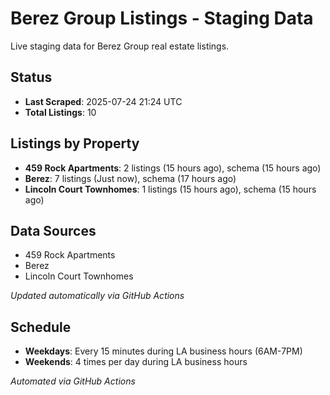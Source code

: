 # Berez Group Listings - Staging Data

Live staging data for Berez Group real estate listings.

## Status

- **Last Scraped**: 2025-07-24 21:24 UTC
- **Total Listings**: 10

## Listings by Property

- **459 Rock Apartments**: 2 listings (15 hours ago), schema (15 hours ago)
- **Berez**: 7 listings (Just now), schema (17 hours ago)
- **Lincoln Court Townhomes**: 1 listings (15 hours ago), schema (15 hours ago)

## Data Sources

- 459 Rock Apartments
- Berez
- Lincoln Court Townhomes

*Updated automatically via GitHub Actions*

## Schedule

- **Weekdays**: Every 15 minutes during LA business hours (6AM-7PM)
- **Weekends**: 4 times per day during LA business hours

*Automated via GitHub Actions*

